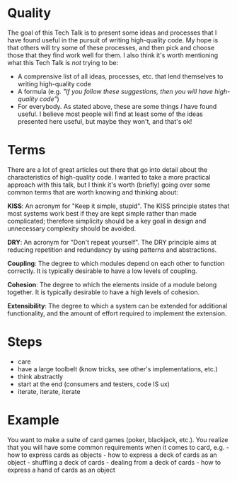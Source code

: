 # Quality

The goal of this Tech Talk is to present some ideas and processes that I have found useful in the pursuit of writing high-quality code. 
My hope is that others will try some of these processes, and then pick and choose those that they find work well for them. 
I also think it's worth mentioning what this Tech Talk is _not_ trying to be:
* A comprensive list of all ideas, processes, etc. that lend themselves to writing high-quality code
* A formula (e.g. _"If you follow these suggestions, then you will have high-quality code"_)
* For everybody. As stated above, these are some things _I_ have found useful. 
I believe most people will find at least some of the ideas presented here useful, but maybe they won't, and that's ok!


# Terms
There are a lot of great articles out there that go into detail about the characteristics of high-quality code. 
I wanted to take a more practical approach with this talk, but I think it's worth (briefly) going over some common terms that are worth knowing and thinking about: 

**KISS**: An acronym for "Keep it simple, stupid". 
The KISS principle states that most systems work best if they are kept simple rather than made complicated; 
therefore simplicity should be a key goal in design and unnecessary complexity should be avoided.

**DRY**: An acronym for "Don't repeat yourself". 
The DRY principle aims at reducing repetition and redundancy by using patterns and abstractions. 

**Coupling**: The degree to which modules depend on each other to function correctly.
It is typically desirable to have a low levels of coupling. 

**Cohesion**: The degree to which the elements inside of a module belong together. 
It is typically desirable to have a high levels of cohesion. 

**Extensibility**: The degree to which a system can be extended for additional functionality, and the amount of effort required to implement the extension. 

# Steps
- care
- have a large toolbelt (know tricks, see other's implementations, etc.)
- think abstractly
- start at the end (consumers and testers, code IS ux)
- iterate, iterate, iterate

# Example
You want to make a suite of card games (poker, blackjack, etc.). 
You realize that you will have some common requirements when it comes to card, e.g.
	- how to express cards as objects
	- how to express a deck of cards as an object
	- shuffling a deck of cards
	- dealing from a deck of cards
	- how to express a hand of cards as an object             
